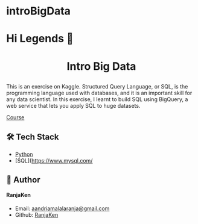 # introBigData
# Hi Legends 👋
# <p align="center">Intro Big Data</p>
  
This is an exercise on Kaggle.
Structured Query Language, or SQL, is the programming language used with databases, and it is an important skill for any data scientist. In this exercise, I learnt to  build  SQL using BigQuery, a web service that lets you apply SQL to huge datasets.

[Course](https://www.kaggle.com/code/dansbecker/getting-started-with-sql-and-bigquery)


## 🛠️ Tech Stack
- [Python](https://www.python.org/)
- [SQL](https://www.mysql.com/
## 🙇 Author
#### RanjaKen
- Email: [aandriamalalaranja@gmail.com](aandriamalalaranja@gmail.com)
- Github: [RanjaKen](https://github.com/RanjaKen)
